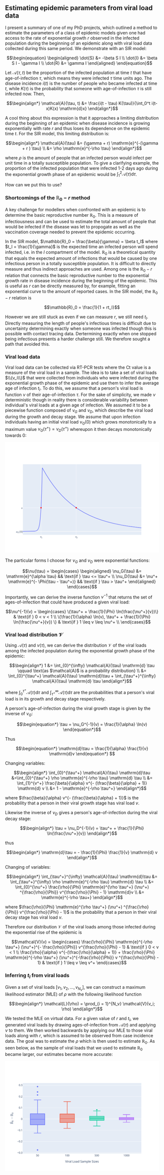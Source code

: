 ## Estimating epidemic parameters from viral load data

I present a summary of one of my PhD projects, which outlined a method to estimate the parameters of a class of epidemic models given one had access to the rate of exponential growth $r$ observed in the infected population during the beginning of an epidemic along with viral load data collected during this same period. We demonstrate with an SIR model:
```math
\begin{equation}
\begin{aligned}
\dot{S} &= -\beta S I \\
\dot{I} &= \beta S I - \gamma I \\
\dot{R} &= \gamma I
\end{aligned}
\end{equation}
```
Let $\mathcal{A}(\tau, t)$ be the proportion of the infected population at time $t$ that have age-of-infection $\tau$, which means they were infected $\tau$ time units ago. The disease incidence $i(t)$ is the number of people who became infected at time $t$, while $K(\tau)$ is the probability that someone with age-of-infection $\tau$ is still infected now. Then,
```math
\begin{align*}
	\mathcal{A}(\tau, t) &= \frac{i(t - \tau) K(\tau)}{\int_0^t i(t-x)K(x) \mathrm{d}x}
\end{align*}
```
A cool thing about this expression is that it approaches a limiting distribution during the beginning of an epidemic when disease incidence is growing exponentially with rate $r$ and thus loses its dependence on the epidemic time $t$. For the SIR model, this limiting distribution is:
```math
\begin{align*}
	\mathcal{A}(\tau) &= (\gamma + r) \mathrm{e}^{-(\gamma + r ) \tau} \\
	&= \rho \mathrm{e}^{-\rho \tau}
\end{align*}
```
where $\rho$ is the amount of people that an infected person would infect per unit time in a totally susceptible population.
To give a clarifying example, the proportion of the infected population that were infected 1-2 days ago during the exponential growth phase of an epidemic would be $\int_1^2 \mathcal{A}(\tau)\mathrm{d}\tau$. 

How can we put this to use?

### Shortcomings of the $\mathbb{R}_0 - r$ method

A key challenge for modellers when confronted with an epidemic is to determine the basic reproductive number $\mathbb{R}_0$. This is a measure of infectiousness and can be used to estimate the total amount of people that would be infected if the disease was let to propogate as well as the vaccination coverage needed to prevent the epidemic occurring. 

In the SIR model, $\mathbb{R}_0 = \frac{\beta}{\gamma} = \beta t_I$ where $t_I = \frac{1}{\gamma}$ is the expected time an infected person will spend infected, i.e. in the $I$ compartment of the model. $\mathbb{R}_0$ is a theoretical quantity that equals the expected amount of infections that would be caused by one infectious person in a totally susceptible population. It is difficult to directly measure and thus indirect approaches are used. Among one is the $\mathbb{R}_0-r$ relation that connects the basic reproductive number to the exponential growth rate in disease incidence during the beginning of the epidemic. This is useful as $r$ can be directly measured by, for example, fitting an exponential curve to the amount of reported cases. In the SIR model, the $\mathbb{R}_0-r$ relation is
```math
\mathbb{R}_0 = \frac{1}{1 + rt_I}
```
However we are still stuck as even if we can measure $r$, we still need $t_I$. Directly measuring the length of people's infectious times is difficult due to uncertainty determining exactly when someone was infected though this is possible with contact tracing data. Dertermining exactly when one stopped being infectious presents a harder challenge still. We therefore sought a path that avoided this.

### Viral load data

Viral load data can be collected via RT-PCR tests where the Ct value is a measure of the viral load in a sample. The idea is to take a set of viral loads $\\{v_i\\}$ that were collected from individuals who were infected during the exponential growth phase of the epidemic and use them to infer the average age of infection $t_I$. To do this, we assume that a person's viral load is function $\nu$ of their age-of-infection $\tau$. For the sake of simplicity, we made $\nu$ deterministic though in reality there is considerable variability between individual's viral loads at a given age of infection. We assumed it to be a piecewise function composed of $\nu_G$ and $\nu_D$, which describe the viral load during the growth and decay stage. We assume that upon infection individuals having an initial viral load $\nu_G(0)$ which grows monotonically to a maximum value $\nu_G(\tau^+) = \nu_D(\tau^+)$ whereupon it then decays monotonically towards 0:

![Viral load function $\nu(\tau)$](https://github.com/briantreacy/epi_param_estimation_viral_loads/blob/main/images/each_viral_load_has_two_ages_of_infection.png?raw=true)

The particular forms I choose for $\nu_G$ and $\nu_D$ were exponential functions:
```math
\nu(\tau) =
\begin{cases}
	\begin{aligned}
		\nu_G(\tau) &= \mathrm{e}^{\alpha \tau} && \text{if } \tau <= \tau^+ \\
		\nu_D(\tau) &= \nu^+ \mathrm{e}^{- \Phi(\tau - \tau^+)} && \text{if } \tau > \tau^+
	\end{aligned}
\end{cases}
```
Importantly, we can derive the inverse function $\nu^{-1}$ that returns the set of ages-of-infection that could have produced a given viral load:
```math
\nu^{-1}(v) =
\begin{cases}
	\{\tau^+ + \frac{1}{\Phi} \ln(\frac{\nu^+}{v})\} & \text{if } 0 < v < 1 \\
	\{\frac{1}{\alpha} \ln(v), \tau^+ + \frac{1}{\Phi} \ln(\frac{\nu^+}{v}) \} & \text{if } 1 \leq v \leq \nu^+ \\
\end{cases}
```
### Viral load distribution $\mathcal{V}$
Using $\mathcal{A}(\tau)$ and $\nu(\tau)$, we can derive the distribution $\mathcal{V}$ of the viral loads among the infected population during the exponential growth phase of the epidemic:
```math
\begin{align*}
	1 &= \int_{0}^{\infty} \mathcal{A}(\tau) \mathrm{d} \tau \qquad \text{as $\mathcal{A}$ is a probability distribution} \\
	&= \int_{0}^{\tau^+} \mathcal{A}(\tau) \mathrm{d}\tau + \int_{\tau^+}^{\infty} \mathcal{A}(\tau) \mathrm{d} \tau
\end{align*}
```
where $\int_{0}^{\tau^+} \mathcal{A}(\tau) \mathrm{d}\tau$ and $\int_{\tau^+}^{\infty} \mathcal{A}(\tau) \mathrm{d} \tau$ are the probabilities that a person's viral load is in its growth and decay stage respectively. 

A person's age-of-infection during the viral growth stage is given by the inverse of $\nu_G$:
```math
\begin{equation*}
	\tau = \nu_G^{-1}(v) =  \frac{1}{\alpha} \ln(v)
\end{equation*}
```
Thus
```math
\begin{equation*}
	\mathrm{d}\tau = \frac{1}{\alpha} \frac{1}{v} \mathrm{d}v
\end{equation*} 
```
Changing variables: 
```math
\begin{align*}
	\int_{0}^{\tau^+} \mathcal{A}(\tau) \mathrm{d}\tau &=\int_{0}^{\tau^+} \rho \mathrm{e}^{-\rho \tau} \mathrm{d} \tau \\ 
	&= \int_{1}^{v^+} \frac{\beta}{\alpha} v^{- (\frac{\beta}{\alpha} + 1)} \mathrm{d} v \\
	&= 1 - \mathrm{e}^{-\rho \tau^+}
\end{align*}
```
where $\frac{\beta}{\alpha} v^{- (\frac{\beta}{\alpha} + 1)}$ is the probability that a person in their viral growth stage has viral load $v$. 

Likewise the inverse of $\nu_D$ gives a person's age-of-infection during the viral decay stage:
```math
\begin{align*}
	\tau = \nu_D^{-1}(v) = \tau^+ + \frac{1}{\Phi} \ln(\frac{\nu^+}{v})
\end{align*}
```
thus
```math
\begin{align*}
	\mathrm{d}\tau = - \frac{1}{\Phi} \frac{1}{v} \mathrm{d} v
\end{align*}
```
Changing of variables:
```math
\begin{align*}
	\int_{\tau^+}^{\infty} \mathcal{A}(\tau) \mathrm{d}\tau &= \int_{\tau^+}^{\infty} \rho \mathrm{e}^{-\rho \tau} \mathrm{d} \tau \\
	&= \int_{0}^{\nu^+} \frac{\rho}{\Phi} \mathrm{e}^{\rho \tau^+} (\nu^+) ^{\frac{\rho}{\Phi}} v^{\frac{\rho}{\Phi} - 1} \mathrm{d}v \\
	&= \mathrm{e}^{-\rho \tau+}
\end{align*}
```
where $\frac{\rho}{\Phi} \mathrm{e}^{\rho \tau^+} (\nu^+) ^{\frac{\rho}{\Phi}} v^{\frac{\rho}{\Phi} - 1}$ is the probability that a person in their viral decay stage has viral load $v$.  

Therefore our distribution $\mathcal{V}$ of the viral loads among those infected during the exponential rise of the epidemic is
```math
\mathcal{V}(v) =
\begin{cases}
	\frac{\rho}{\Phi} \mathrm{e}^{-\rho \tau^+} (\nu^+)^{- \frac{\rho}{\Phi}} v^{\frac{\rho}{\Phi} - 1} & \text{if } 0 < v < 1 \\
	\frac{\rho}{\alpha} v^{-(\frac{\rho}{\alpha} + 1)} + \frac{\rho}{\Phi} \mathrm{e}^{-\rho \tau^+} (\nu^+)^{-\frac{\rho}{\Phi}} v ^{\frac{\rho}{\Phi} - 1} & \text{if } 1 \leq v \leq v^+ 
\end{cases}
```

### Inferring $t_I$ from viral loads

Given a set of viral loads $[v_1, v_2, ..., v_{N_v} ]$, we can construct a maximum likelihood estimator (MLE) of $\rho$ with the following likelihood function
```math
\begin{align*}
	\mathcal{L}(\rho) = \prod_{i = 1}^{N_v} \mathcal{V}(v_i; \rho)
\end{align*}
```
We tested the MLE on virtual data. For a given value of $r$ and $t_I$, we generated viral loads by drawing ages-of-infection from $\mathcal{A}(\tau)$ and applying $\nu$ to them. We then worked backwards by applying our MLE to those viral loads along with $r$, which is assumed to be observed from case incidence data. The goal was to estimate the $\rho$ which is then used to estimate $\mathbb{R}_0$. As seen below, as the sample of viral loads that we used to estimate $\mathbb{R}_0$ became larger, our estimates became more accurate: 

![Viral load function $\nu(\tau)$](https://github.com/briantreacy/epi_param_estimation_viral_loads/blob/main/images/boxplot_R0_estimates_SIR.png?raw=true)

